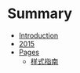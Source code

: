 # Summary

* [Introduction](README.md)
* [2015](2015/)
* [Pages](pages/)
   * [样式指南](pages/style-guide.md)

